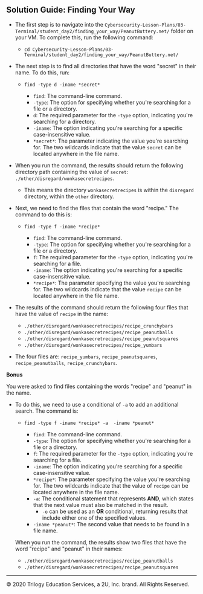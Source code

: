 ## Solution Guide: Finding Your Way

- The first step is to navigate into the `Cybersecurity-Lesson-Plans/03-Terminal/student_day2/finding_your_way/PeanutButtery.net/` folder on your VM. To complete this, run the following command:
 
  - `cd Cybersecurity-Lesson-Plans/03-Terminal/student_day2/finding_your_way/PeanutButtery.net/`
       
- The next step is to find all directories that have the word "secret" in their name. To do this, run:

   - `find -type d -iname *secret*`
  
   
      - `find`: The command-line command.
      - `-type`: The option for specifying whether you're searching for a file or a directory.
      - `d`: The required parameter for the  `-type` option, indicating you're searching for a directory.
      - `-iname`: The option indicating you're searching for a specific case-insensitive value.
      - `*secret*`: The parameter indicating the value you're searching for. The two wildcards indicate that the value `secret` can be located anywhere in the file name.
    
    
- When you run the command, the results should return the following directory path containing the value of `secret`: `./other/disregard/wonkasecretrecipes`.
      
    - This means the directory `wonkasecretrecipes` is within the `disregard` directory, within the `other` directory.
    
- Next, we need to find the files that contain the word "recipe." The command to do this is:

  - `find -type f -iname *recipe*`
     
    - `find`: The command-line command.
    - `-type`: The option for specifying whether you're searching for a file or a directory.
    - `f`: The required parameter for the  `-type` option, indicating you're searching for a file.
    - `-iname`: The option indicating you're searching for a specific case-insensitive value.
    - `*recipe*`: The parameter specifying the value you're searching for. The two wildcards indicate that the value `recipe` can be located anywhere in the file name.    
     
- The results of the command should return the following four files that have the value of `recipe` in the name:  
     
     - `./other/disregard/wonkasecretrecipes/recipe_crunchybars`
     - `./other/disregard/wonkasecretrecipes/recipe_peanutballs`
     - `./other/disregard/wonkasecretrecipes/recipe_peanutsquares`
     - `./other/disregard/wonkasecretrecipes/recipe_yumbars`
     
- The four files are: `recipe_yumbars`,  `recipe_peanutsquares`, `recipe_peanutballs`, `recipe_crunchybars`.  

     
**Bonus**

You were asked to find files containing the words "recipe" and "peanut" in the name.

- To do this, we need to use a conditional of `-a` to add an additional search. The command is:

  - `find -type f -iname *recipe* -a  -iname *peanut*`
 
    - `find`: The command-line command.
    - `-type`: The option for specifying whether you're searching for a file or a directory.
    - `f`: The required parameter for the  `-type` option, indicating you're searching for a file.
    - `-iname`: The option indicating you're searching for a specific case-insensitive value.
    - `*recipe*`:  The parameter specifying the value you're searching for. The two wildcards indicate that the value of `recipe` can be located anywhere in the file name.      
    - `-a`: The conditional statement that represents **AND**,  which states that the next value must also be matched in the result.  
      - `-o` can be used as an **OR** conditional, returning results that include either one of the specified values.
    -  `-iname *peanut*`: The second value that needs to be found in a file name.  
  
  When you run the command, the results show two files that have the word "recipe" and "peanut" in their names:
  
     - `./other/disregard/wonkasecretrecipes/recipe_peanutballs`
     - `./other/disregard/wonkasecretrecipes/recipe_peanutsquares`

---
© 2020 Trilogy Education Services, a 2U, Inc. brand. All Rights Reserved.
